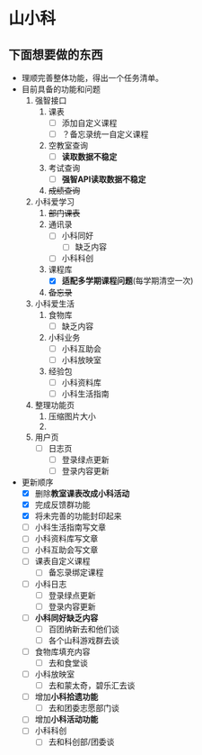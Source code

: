 # 山小科
## 下面想要做的东西
- 理顺完善整体功能，得出一个任务清单。
- 目前具备的功能和问题
  1. 强智接口
     1. 课表
        - [ ] 添加自定义课程
        - [ ] ？备忘录统一自定义课程
     2. 空教室查询
        - [ ] **读取数据不稳定**
     3. 考试查询
        - [ ] **强智API读取数据不稳定**
     4. ~~成绩查询~~
  2. 小科爱学习
     1. ~~部门课表~~
     2. 通讯录
        - [ ] 小科同好
          - [ ] 缺乏内容
        - [ ] 小科科创
     3. 课程库
        - [x] **适配多学期课程问题**(每学期清空一次)
     4. ~~备忘录~~
  3. 小科爱生活
     1. 食物库 
        - [ ] 缺乏内容
     2. 小科业务
        - [ ] 小科互助会
        - [ ] 小科放映室
     3. 经验包
        - [ ] 小科资料库
        - [ ] 小科生活指南  
  4. 整理功能页
     1. 压缩图片大小
     2. 
  5. 用户页
     - [ ] 日志页
       - [ ] 登录绿点更新
       - [ ] 登录内容更新
              
- 更新顺序
    - [x] 删除**教室课表改成小科活动**
    - [x] 完成反馈群功能
    - [x] 将未完善的功能封印起来
    - [ ] 小科生活指南写文章
    - [ ] 小科资料库写文章
    - [ ] 小科互助会写文章
    - [ ] 课表自定义课程
      - [ ] 备忘录绑定课程
    - [ ] 小科日志
      - [ ] 登录绿点更新
      - [ ] 登录内容更新

    - [ ] **小科同好缺乏内容**
        - [ ] 百团纳新去和他们谈
        - [ ] 各个山科游戏群去谈
    - [ ] 食物库填充内容
      - [ ] 去和食堂谈
    - [ ] 小科放映室
      - [ ] 去和蒙太奇，碧乐汇去谈
    - [ ] 增加**小科拾遗功能**
      - [ ] 去和团委志愿部门谈
    - [ ] 增加**小科活动功能**
    - [ ] 小科科创
      - [ ] 去和科创部/团委谈
